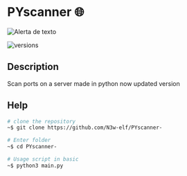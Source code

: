 # PYscanner 🌐
![Alerta de texto](https://github.com/N3w-elf/PYscanner-/blob/master/example.gif)


![versions](https://img.shields.io/pypi/pyversions/pybadges.svg)


## Description
Scan ports on a server
made in python now updated version


## Help
```bash
# clone the repository
~$ git clone https://github.com/N3w-elf/PYscanner-

# Enter folder
~$ cd PYscanner-

# Usage script in basic
~$ python3 main.py
```
